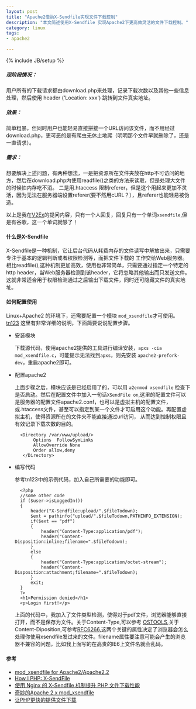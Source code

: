 ```yaml
---
layout: post
title: "Apache2借助X-Sendfile实现文件下载控制"
description: "本文简述使用X-Sendfile 实现Apache2下更高效灵活的文件下载控制。"
category: linux
tags: 
- apache2

---
```

{% include JB/setup %}

##### 现阶段情况：

用户所有的下载请求都由download.php来处理，记录下载次数以及其他一些信息处理，然后使用
header ('Location: xxx') 跳转到文件真实地址。

##### 效果：

简单粗暴，但同时用户也能轻易直接拼接一个URL访问该文件，而不用经过download.php，更可恶的是有爬虫无休止地爬（明明那个文件早就删除了，还是一直请求）。

##### 需求：

想要解决上述问题，有两种想法，一是把资源所在文件夹放在http不可访问的地方，然后在download.php内使用readfile()之类的方法来读取，但是处理大文件的时候怕内存吃不消。
二是用.htaccess 限制referer，但是这个用起来更加不灵活，因为无法在服务器端设置referer(要不然用cURL？），且referer也能轻易被伪造。

以上是我在[V2Ex](http://v2ex.com/t/87554#reply1)的提问内容，只有一个人回复，回复只有一个单词`xsendfile`,但是有谷歌，这一个单词就够了！

#### 什么是X-Sendfile

X-Sendfile是一种机制，它让后台代码从耗费内存的文件读写中解放出来，只需要专注于基本的逻辑判断或者权限检测等，而把文件下载的
工作交给Web服务器。相比readfile(),这种机制更加高效，使用也非常简单，只需要通过指定一个特定的http header，当Web服务器检测到该header，它将忽略其他输出而只发送文件。这就非常适合用于权限检测通过之后输出下载文件，同时还可隐藏文件的真实地址。

#### 如何配置使用

Linux+Apache2 的环境下，还需要配置一个模块 `mod_xsendfile`才可使用。[tn123](https://tn123.org/mod_xsendfile/)
这里有非常详细的说明，下面简要说说配置步骤。

- 安装模块

	下载源代码，使用apache2提供的工具进行编译安装，`apxs -cia mod_xsendfile.c`，可能提示无法找到`apxs`，则先安装
	`apache2-prefork-dev`，重启apache2即可。

- 配置apache2

	上面步骤之后，模块应该是已经启用了的，可以用 `a2enmod xsendfile` 检查下是否启动。然后在配置文件中加入一句话`XSendFile on`,这里的配置文件可以是服务器的配置文件apache2.conf，也可以是虚拟主机的配置文件，或.htaccess文件，甚至可以指定到某一个文件才可启用这个功能。再配置虚拟主机，使得资源所在的文件夹不能直接通过url访问，
	从而达到控制权限且有效记录下载次数的目的。

		<Directory /var/www/upload/>
	         Options  FollowSymLinks 
	         AllowOverride None
	         Order allow,deny
	     </Directory>

- 编写代码
	
	参考tn123中的示例代码，加入自己所需要的功能即可。

		<?php
		//some other code
		if ($user->isLoggedIn())
		{
	        header("X-Sendfile:upload/".$fileTodown);
	        $ext = pathinfo("upload/".$fileTodown,PATHINFO_EXTENSION);
	        if($ext == "pdf")
	        {
	            header("Content-Type:application/pdf");
	            header("Content-Disposition:inline;filename=".$fileTodown);
	        }
	        else
	        {
	            header("Content-Type:application/octet-stream");
	            header("Content-Disposition:attachment;filename=".$fileTodown);
	        }         
		    exit;
		}
		?>
		<h1>Permission denied</h1>
		<p>Login first!</p>

	上面的代码中，我加入了文件类型检测，使得对于pdf文件，浏览器能够直接打开，而不是保存为文件。关于Content-Type,可以参考
	[OSTOOLS](http://www.ostools.net/commons),关于Content-Diposition,可参考[RFC6266](http://tools.ietf.org/html/rfc6266),这两个关键的属性决定了浏览器会怎么处理你使用xsendfile发过来的文件。filename属性要注意可能会产生的浏览器不兼容的问题，比如我上面写的在高贵的IE6上文件名就会乱码。


#### 参考

- [mod_xsendfile for Apache2/Apache2.2](https://tn123.org/mod_xsendfile/)
- [How I PHP: X-SendFile](http://www.jasny.net/articles/how-i-php-x-sendfile/)
- [使用 Nginx 的 X-Sendfile 机制提升 PHP 文件下载性能](http://www.lovelucy.info/x-sendfile-in-nginx.htm)
- [奇妙的Apache 2.x  mod_xsendfile](http://blog.sina.com.cn/s/blog_549212ae010086s9.html)
- [让PHP更快的提供文件下载](http://www.laruence.com/2012/05/02/2613.html)

